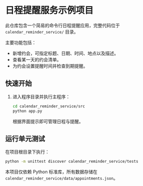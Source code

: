 # 日程提醒服务示例项目

此仓库包含一个简易的命令行日程提醒应用，完整代码位于 `calendar_reminder_service/` 目录。

主要功能包括：

* 新增约会，可指定标题、日期、时间、地点以及描述。
* 查看某一天的约会清单。
* 为约会设置提醒时间并检查到期提醒。

## 快速开始

1. 进入程序目录并执行主程序：
   ```bash
   cd calendar_reminder_service/src
   python app.py
   ```
   根据界面提示即可管理日程与提醒。

## 运行单元测试

在项目根目录下执行：
```bash
python -m unittest discover calendar_reminder_service/tests
```

本项目仅依赖 Python 标准库，所有数据存储在 `calendar_reminder_service/data/appointments.json`。
